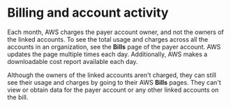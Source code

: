 # Billing and account activity<a name="useconsolidatedbilling-activity"></a>

Each month, AWS charges the payer account owner, and not the owners of the linked accounts\. To see the total usage and charges across all the accounts in an organization, see the **Bills** page of the payer account\. AWS updates the page multiple times each day\. Additionally, AWS makes a downloadable cost report available each day\.

Although the owners of the linked accounts aren't charged, they can still see their usage and charges by going to their AWS **Bills** pages\. They can't view or obtain data for the payer account or any other linked accounts on the bill\. 
